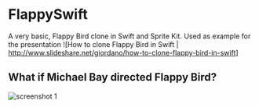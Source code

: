 FlappySwift
===============

A very basic, Flappy Bird clone in Swift and Sprite Kit.
Used as example for the presentation
![How to clone Flappy Bird in Swift | http://www.slideshare.net/giordano/how-to-clone-flappy-bird-in-swift]

## What if Michael Bay directed Flappy Bird?

![screenshot 1](https://raw2.github.com/gscalzo/FlappySwift/master/flappybay.gif)
